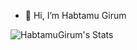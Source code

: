 - 👋 Hi, I’m Habtamu Girum

<!---
HabtamuGirum/HabtamuGirum is a ✨ special ✨ repository because its `README.md` (this file) appears on your GitHub profile.
You can click the Preview link to take a look at your changes.
--->
![HabtamuGirum's Stats](https://github-readme-stats.vercel.app/api?username=HabtamuGirum&theme=vue-dark&show_icons=true&hide_border=true&count_private=true)
